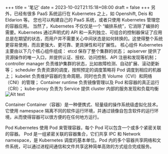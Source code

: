 +++
title = '笔记'
date = 2023-10-02T21:15:18+08:00
draft = false
+++
另外，已经有很多 PaaS 系统运行在 Kubernetes 之上，如 Openshift, Deis 和 Eldarion 等。 您也可以构建自己的 PaaS 系统，或者只使用 Kubernetes 管理您的容器应用。
当然了，Kubernetes 不仅仅是一个 “编排系统”，它消除了编排的需要。Kubernetes 通过声明式的 API 和一系列独立、可组合的控制器保证了应用总是在期望的状态，而用户并不需要关心中间状态是如何转换的。这使得整个系统更容易使用，而且更强大、更可靠、更具弹性和可扩展性。
核心组件
Kubernetes 主要由以下几个核心组件组成：
etcd 保存了整个集群的状态；
apiserver 提供了资源操作的唯一入口，并提供认证、授权、访问控制、API 注册和发现等机制；
controller manager 负责维护集群的状态，比如故障检测、自动扩展、滚动更新等；
scheduler 负责资源的调度，按照预定的调度策略将 Pod 调度到相应的机器上；
kubelet 负责维护容器的生命周期，同时也负责 Volume（CVI）和网络（CNI）的管理；
Container runtime 负责镜像管理以及 Pod 和容器的真正运行（CRI）；
kube-proxy 负责为 Service 提供 cluster 内部的服务发现和负载均衡
![Alt text](image.png)



Container
Container（容器）是一种便携式、轻量级的操作系统级虚拟化技术。它使用 namespace 隔离不同的软件运行环境，并通过镜像自包含软件的运行环境，从而使得容器可以很方便的在任何地方运行。


Pod
Kubernetes 使用 Pod 来管理容器，每个 Pod 可以包含一个或多个紧密关联的容器。
Pod 是一组紧密关联的容器集合，它们共享 IPC 和 Network namespace，是 Kubernetes 调度的基本单位。Pod 内的多个容器共享网络和文件系统，可以通过进程间通信和文件共享这种简单高效的方式组合完成服务。